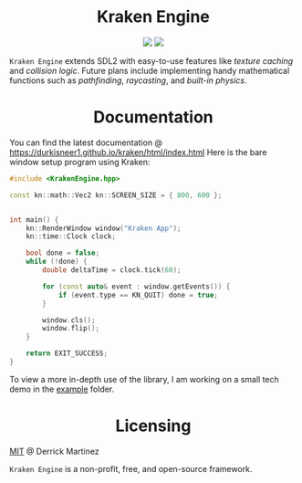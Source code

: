 <h1 align="center">Kraken Engine</h1>

<p align="center">
  <img src="https://img.shields.io/badge/license-MIT-blue.svg">
  <a href="https://app.codacy.com/gh/durkisneer1/Kraken-Engine/dashboard?utm_source=gh&utm_medium=referral&utm_content=&utm_campaign=Badge_grade"><img src="https://app.codacy.com/project/badge/Grade/17028e01d32f4441be4bd5e37edb94ce"/></a>
</p>

`Kraken Engine` extends SDL2 with easy-to-use features like <em>texture caching</em> and <em>collision logic</em>. Future plans include implementing handy mathematical functions such as <em>pathfinding</em>, <em>raycasting</em>, and <em>built-in physics</em>.

<h1 align="center">Documentation</h1>

You can find the latest documentation @ https://durkisneer1.github.io/kraken/html/index.html
Here is the bare window setup program using Kraken:
<br>

```c++
#include <KrakenEngine.hpp>

const kn::math::Vec2 kn::SCREEN_SIZE = { 800, 600 };


int main() {
    kn::RenderWindow window("Kraken App");
    kn::time::Clock clock;

    bool done = false;
    while (!done) {
        double deltaTime = clock.tick(60);

        for (const auto& event : window.getEvents()) {
            if (event.type == KN_QUIT) done = true;
        }

        window.cls();
        window.flip();
    }

    return EXIT_SUCCESS;
}
```

To view a more in-depth use of the library, I am working on a small tech demo in the [example](https://github.com/durkisneer1/Kraken-Engine/tree/main/example) folder.

<h1 align="center">Licensing</h1>

[MIT](LICENSE) @ Derrick Martinez

`Kraken Engine` is a non-profit, free, and open-source framework.
